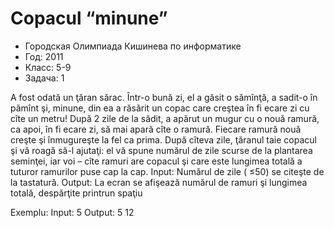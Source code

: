 # Copacul “minune”
* Городская Олимпиада Кишинева по информатике
* Год: 2011
* Класс: 5-9
* Задача: 1

A fost odată un ţăran sărac. Într-o bună zi, el a găsit
o sămînţă, a sadit-o în pămînt şi, minune, din ea a răsărit
un copac care creştea în fi ecare zi cu cîte un metru! După
2 zile de la sădit, a apărut un mugur cu o nouă ramură,
ca apoi, în fi ecare zi, să mai apară cîte o ramură. Fiecare
ramură nouă creşte şi înmugureşte la fel ca prima. După
cîteva zile, ţăranul taie copacul şi vă roagă să-l ajutaţi: el
vă spune numărul de zile scurse de la plantarea seminţei, iar
voi – cîte ramuri are copacul şi care este lungimea totală a
tuturor ramurilor puse cap la cap.
Input: Numărul de zile ( ≤50) se citeşte de la
tastatură.
Output: La ecran se afişează numărul de ramuri şi
lungimea totală, despărţite printrun spaţiu



Exemplu: Input: 5
 Output: 5 12


